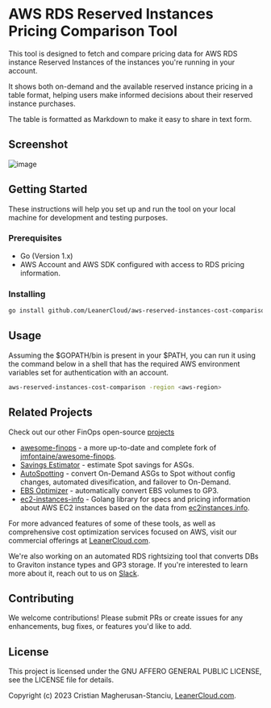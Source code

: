 # AWS RDS Reserved Instances Pricing Comparison Tool

This tool is designed to fetch and compare pricing data for AWS RDS instance Reserved Instances of the instances you're running in your account.

It shows both on-demand and the available reserved instance pricing in a table format, helping users make informed decisions about their
reserved instance purchases.

The table is formatted as Markdown to make it easy to share in text form.

## Screenshot

![image](https://github.com/LeanerCloud/aws-reserved-instances-cost-comparison/assets/95209/f5897e35-6227-4be7-aae6-2139f06e97e2)


## Getting Started

These instructions will help you set up and run the tool on your local machine for development and testing purposes.

### Prerequisites

- Go (Version 1.x)
- AWS Account and AWS SDK configured with access to RDS pricing information.

### Installing

```sh
go install github.com/LeanerCloud/aws-reserved-instances-cost-comparison@latest
```

## Usage

Assuming the $GOPATH/bin is present in your $PATH, you can run it using the command below in a shell that has the required AWS environment variables set for authentication with an account.

```sh
aws-reserved-instances-cost-comparison -region <aws-region>
```

## Related Projects

Check out our other FinOps open-source [projects](https://github.com/LeanerCloud)

- [awesome-finops](https://github.com/LeanerCloud/awesome-finops) - a more up-to-date and complete fork of [jmfontaine/awesome-finops](https://github.com/jmfontaine/awesome-finops).
- [Savings Estimator](https://github.com/LeanerCloud/savings-estimator) - estimate Spot savings for ASGs.
- [AutoSpotting](https://github.com/LeanerCloud/AutoSpotting) - convert On-Demand ASGs to Spot without config changes, automated divesification, and failover to On-Demand.
- [EBS Optimizer](https://github.com/LeanerCloud/EBSOptimizer) - automatically convert EBS volumes to GP3.
- [ec2-instances-info](https://github.com/LeanerCloud/ec2-instances-info) - Golang library for specs and pricing information about AWS EC2 instances based on the data from [ec2instances.info](https://ec2instances.info).

For more advanced features of some of these tools, as well as comprehensive cost optimization services focused on AWS, visit our commercial offerings at [LeanerCloud.com](https://www.LeanerCloud.com).

We're also working on an automated RDS rightsizing tool that converts DBs to Graviton instance types and GP3 storage. If you're interested to learn more about it, reach out to us on [Slack](https://join.slack.com/t/leanercloud/shared_invite/zt-xodcoi9j-1IcxNozXx1OW0gh_N08sjg).

## Contributing

We welcome contributions! Please submit PRs or create issues for any enhancements, bug fixes, or features you'd like to add.

## License

This project is licensed under the GNU AFFERO GENERAL PUBLIC LICENSE, see the LICENSE file for details.

Copyright (c) 2023 Cristian Magherusan-Stanciu, [LeanerCloud.com](https://www.LeanerCloud.com).


